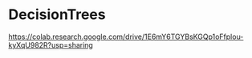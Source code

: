 # DecisionTrees
https://colab.research.google.com/drive/1E6mY6TGYBsKGQp1oFfplou-kyXqU982R?usp=sharing
